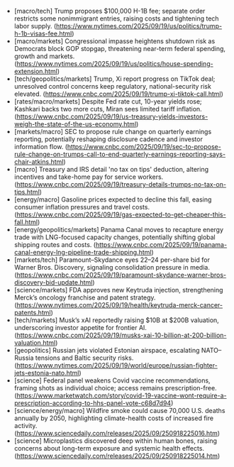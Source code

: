 - [macro/tech] Trump proposes $100,000 H-1B fee; separate order restricts some nonimmigrant entries, raising costs and tightening tech labor supply. (https://www.nytimes.com/2025/09/19/us/politics/trump-h-1b-visas-fee.html)
- [macro/markets] Congressional impasse heightens shutdown risk as Democrats block GOP stopgap, threatening near-term federal spending, growth and markets. (https://www.nytimes.com/2025/09/19/us/politics/house-spending-extension.html)
- [tech/geopolitics/markets] Trump, Xi report progress on TikTok deal; unresolved control concerns keep regulatory, national-security risk elevated. (https://www.cnbc.com/2025/09/19/trump-xi-tiktok-call.html)
- [rates/macro/markets] Despite Fed rate cut, 10-year yields rose; Kashkari backs two more cuts, Miran sees limited tariff inflation. (https://www.cnbc.com/2025/09/19/us-treasury-yields-investors-weigh-the-state-of-the-us-economy.html)
- [markets/macro] SEC to propose rule change on quarterly earnings reporting, potentially reshaping disclosure cadence and investor information flow. (https://www.cnbc.com/2025/09/19/sec-to-propose-rule-change-on-trumps-call-to-end-quarterly-earnings-reporting-says-chair-atkins.html)
- [macro] Treasury and IRS detail 'no tax on tips' deduction, altering incentives and take-home pay for service workers. (https://www.cnbc.com/2025/09/19/treasury-details-trumps-no-tax-on-tips.html)
- [energy/macro] Gasoline prices expected to decline this fall, easing consumer inflation pressures and travel costs. (https://www.cnbc.com/2025/09/19/gas-expected-to-get-cheaper-this-fall.html)
- [energy/geopolitics/markets] Panama Canal moves to recapture energy trade with LNG-focused capacity changes, potentially shifting global shipping routes and costs. (https://www.cnbc.com/2025/09/19/panama-canal-energy-lng-pipeline-trade-shipping.html)
- [markets/tech] Paramount–Skydance eyes $22–$24 per-share bid for Warner Bros. Discovery, signaling consolidation pressure in media. (https://www.cnbc.com/2025/09/19/paramount-skydance-warner-bros-discovery-bid-update.html)
- [science/markets] FDA approves new Keytruda injection, strengthening Merck’s oncology franchise and patent strategy. (https://www.nytimes.com/2025/09/19/health/keytruda-merck-cancer-patents.html)
- [tech/markets] Musk’s xAI reportedly raising $10B at $200B valuation, underscoring investor appetite for frontier AI. (https://www.cnbc.com/2025/09/19/musks-xai-10-billion-at-200-billion-valuation.html)
- [geopolitics] Russian jets violated Estonian airspace, escalating NATO–Russia tensions and Baltic security risks. (https://www.nytimes.com/2025/09/19/world/europe/russian-fighter-jets-estonia-nato.html)
- [science] Federal panel weakens Covid vaccine recommendations, framing shots as individual choice; access remains prescription-free. (https://www.marketwatch.com/story/covid-19-vaccine-wont-require-a-prescription-according-to-hhs-panel-vote-c68d7d94)
- [science/energy/macro] Wildfire smoke could cause 70,000 U.S. deaths annually by 2050, highlighting climate-health costs of increased fire activity. (https://www.sciencedaily.com/releases/2025/09/250918225016.htm)
- [science] Microplastics discovered deep within human bones, raising concerns about long-term exposure and systemic health effects. (https://www.sciencedaily.com/releases/2025/09/250918225014.htm)